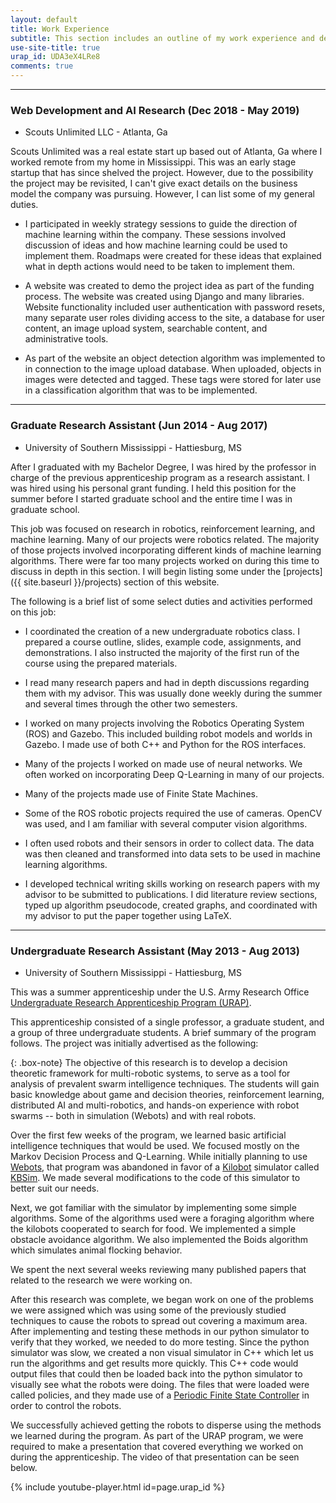 ```yaml
---
layout: default
title: Work Experience
subtitle: This section includes an outline of my work experience and details of the various things I worked on.
use-site-title: true
urap_id: UDA3eX4LRe8
comments: true
---
```


***

### Web Development and AI Research (Dec 2018 - May 2019)

- Scouts Unlimited LLC - Atlanta, Ga

Scouts Unlimited was a real estate start up based out of Atlanta, Ga where I worked remote from my home in Mississippi. This was an early stage startup that has since shelved the project. However, due to the possibility the project may be revisited, I can't give exact details on the business model the company was pursuing. However, I can list some of my general duties.

- I participated in weekly strategy sessions to guide the direction of machine learning within the company. These sessions involved discussion of ideas and how machine learning could be used to implement them. Roadmaps were created for these ideas that explained what in depth actions would need to be taken to implement them.

- A website was created to demo the project idea as part of the funding process. The website was created using Django and many libraries. Website functionality included user authentication with password resets, many separate user roles dividing access to the site, a database for user content, an image upload system, searchable content, and administrative tools.

- As part of the website an object detection algorithm was implemented to in connection to the image upload database. When uploaded, objects in images were detected and tagged. These tags were stored for later use in a classification algorithm that was to be implemented.



***

### Graduate Research Assistant (Jun 2014 - Aug 2017)

 - University of Southern Mississippi - Hattiesburg, MS

 After I graduated with my Bachelor Degree, I was hired by the professor in charge of the previous apprenticeship program as a research assistant. I was hired using his personal grant funding. I held this position for the summer before I started graduate school and the entire time I was in graduate school.

 This job was focused on research in robotics, reinforcement learning, and machine learning. Many of our projects were robotics related. The majority of those projects involved incorporating different kinds of machine learning algorithms.  There were far too many projects worked on during this time to discuss in depth in this section. I will begin listing some under the [projects]({{ site.baseurl }}/projects) section of this website.

 The following is a brief list of some select duties and activities performed on this job:

 - I coordinated the creation of a new undergraduate robotics class. I prepared a course outline, slides, example code, assignments, and demonstrations. I also instructed the majority of the first run of the course using the prepared materials.

 - I read many research papers and had in depth discussions regarding them with my advisor. This was usually done weekly during the summer and several times through the other two semesters.

 - I worked on many projects involving the Robotics Operating System (ROS) and Gazebo. This included building robot models and worlds in Gazebo. I made use of both C++ and Python for the ROS interfaces.

 - Many of the projects I worked on made use of neural networks. We often worked on incorporating Deep Q-Learning in many of our projects.

 - Many of the projects made use of Finite State Machines.

 - Some of the ROS robotic projects required the use of cameras. OpenCV was used, and I am familiar with several computer vision algorithms.

 - I often used robots and their sensors in order to collect data. The data was then cleaned and transformed into data sets to be used in machine learning algorithms.

 - I developed technical writing skills working on research papers with my advisor to be submitted to publications. I did literature review sections, typed up algorithm pseudocode, created graphs, and coordinated with my advisor to put the paper together using LaTeX.

 ***

### Undergraduate Research Assistant (May 2013 - Aug 2013)

 - University of Southern Mississippi - Hattiesburg, MS

This was a summer apprenticeship under the U.S. Army Research Office [Undergraduate Research Apprenticeship Program (URAP)](http://www.usaeop.com/programs/apprenticeships/urap/).

This apprenticeship consisted of a single professor, a graduate student, and a group of three undergraduate students. A brief summary of the program follows. The project was initially advertised as the following:

{: .box-note}
The objective of this research is to develop a decision theoretic framework for multi-robotic systems, to serve as a tool for analysis of prevalent swarm intelligence techniques. The students will gain basic knowledge about game and decision theories, reinforcement learning, distributed AI and multi-robotics, and hands-on experience with robot swarms -- both in simulation (Webots) and with real robots.

Over the first few weeks of the program, we learned basic artificial intelligence techniques that would be used. We focused mostly on the Markov Decision Process and Q-Learning. While initially planning to use [Webots](https://en.wikipedia.org/wiki/Webots), that program was abandoned in favor of a [Kilobot](https://en.wikipedia.org/wiki/Kilobot) simulator called [KBSim](https://github.com/ajhalme/kbsim). We made several modifications to the code of this simulator to better suit our needs. 

Next, we got familiar with the simulator by implementing some simple algorithms. Some of the algorithms used were a foraging algorithm where the kilobots cooperated to search for food. We implemented a simple obstacle avoidance algorithm. We also implemented the Boids algorithm which simulates animal flocking behavior.

We spent the next several weeks reviewing many published papers that related to the research we were working on.

After this research was complete, we began work on one of the problems we were assigned which was using some of the previously studied techniques to cause the robots to spread out covering a maximum area. After implementing and testing these methods in our python simulator to verify that they worked, we needed to do more testing. Since the python simulator was slow, we created a non visual simulator in C++ which let us run the algorithms and get results more quickly. This C++ code would output files that could then be loaded back into the python simulator to visually see what the robots were doing. The files that were loaded were called policies, and they made use of a [Periodic Finite State Controller](https://papers.nips.cc/paper/4297-periodic-finite-state-controllers-for-efficient-pomdp-and-dec-pomdp-planning.pdf) in order to control the robots.

We successfully achieved getting the robots to disperse using the methods we learned during the program. As part of the URAP program, we were required to make a presentation that covered everything we worked on during the apprenticeship. The video of that presentation can be seen below. 

{% include youtube-player.html id=page.urap_id %}
